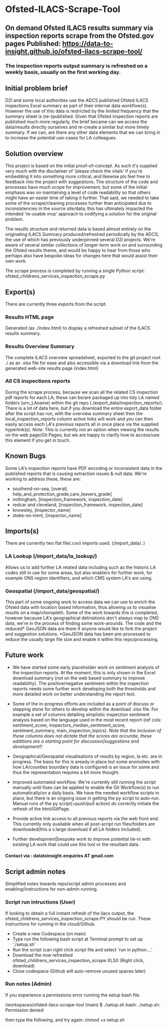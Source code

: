 # Ofsted-ILACS-Scrape-Tool
On demand Ofsted ILACS results summary via inspection reports scrape from the Ofsted.gov pages
Published: https://data-to-insight.github.io/ofsted-ilacs-scrape-tool/
-
### The inspection reports output summary is refreshed on a weekly basis, usually on the first working day.   

## Initial problem brief
D2I and some local authorities use the ADCS published Ofsted ILACS inspections Excel summary as part of their internal data workflow(s). However the use of this data is restricted by the limited frequency that the summary sheet is (re-)published. Given that Ofsted inspection reports are published much more regularly, the brief became can we access the data/results directly ourselves and re-create a similar but more timely summary. If we can, are there any other data elements that we can bring in to increase the potential use-cases for LA colleagues. 

## Solution overview
This project is based on the initial proof-of-concept. As such it's supplied very much with the disclaimer of 'please check the vitals' if you're embedding it into something more critical, and likewise pls feel free to feedback into the project with suggestions. The structure of the code and processes have much scope for improvement, but some of the initial emphasis was on maintaining a level of code readability so that others might have an easier time of taking it further. That said, we needed to take some of the scrape/cleaning processes further than anticipated due to inconsistencies in the source site/data; this has ultimately impacted the intended 're-usable mvp' approach to codifying a solution for the original problem. 

The results structure and returned data is based almost entirely on the originating ILACS Summary produced/refreshed periodically by the ADCS; the use of which has previously underpinned several D2I projects. We're aware of several similar collections of longer-term work on and surrounding the Ofsted results theme, and would be happy to hear from those who perhaps also have bespoke ideas for changes here that would assist their own work. 

The scrape process is completed by running a single Python script: ofsted_childrens_services_inspection_scrape.py


## Export(s)
There are currently three exports from the script. 
### Results HTML page
Generated (as ./index.html) to display a refreshed subset of the ILACS results summary. 

### Results Overview Summary
The complete ILACS overview spreadsheet, exported to the git project root ./ as an .xlsx file for ease and also accessible via a download link from the generated web-site results page (index.html)

### All CS inspections reports
During the scrape process, because we scan all the related CS inspection pdf reports for each LA; these can be/are packaged up into tidy LA named folders (urn_LAname) within the git repo (./export_data/inspection_reports/). There is a lot of data here, but if you download the entire export_data folder after the script has run, with the overview summary sheet then the local_inspection_reports column active links will work and you can then easily access each LA's previous reports all in once place via the supplied hyperlink(s). *Note:* This is currently not an option when viewing the results on the web page/Git Pages; but we are happy to clarify how to access/use this element if you get in touch. 

## Known Bugs
Some LA's inspection reports have PDF encoding or inconsistent data in the published reports that is causing extraction issues & null data. 
We're working to address these, these are:  
- southend-on-sea, [overall, help_and_protection_grade,care_leavers_grade]  
- nottingham, [inspection_framework, inspection_date]  
- redcar and cleveland, [inspection_framework, inspection_date]  
- knowsley, [inspector_name]  
- stoke-on-trent, [inspector_name]  


## Imports(s)
There are currently two flat file(.csv) imports used. (/import_data/..)

### LA Lookup (/import_data/la_lookup/) 

Allows us to add further LA related data including such as the historic LA codes still in use for some areas, but also enablers for further work, for example ONS region identifiers, and which CMS system LA's are using.

### Geospatial (/import_data/geospatial/) 

This part of some ongoing work to access data we can use to enrich the Ofsted data with location based information, thus allowing us to visualise results on a map/choropleth. Some of the work towards this is completed, however because LA's geographical deliniations don't always map to ONS data, we're in the process of finding some work-arounds. The code and the reduced* GeoJSON data are there if anyone would like to fork the project and suggestion solutions. *GeoJSON data has been pre-processed to reduce the usually large file size and enable it within this repo/processing. 


## Future work 

- We have started some early placeholder work on sentiment analysis of the inspection reports. At the moment, this is only shown in the Excel download summary (not on the web based summary to improve readability). The positive/negative sentiment within the inspection reports needs some further work developing both the thresholds and more detailed work on better understanding the report text. 

- Some of the in-progress efforts are included as a point of discuss or stepping stone for others to develop within the download .xlsx file. For example a set of columns detailing simplistic inspection sentiment analysis based on the language used in the most recent report (ref cols: sentiment_score, inspectors_median_sentiment_score, sentiment_summary, main_inspection_topics). *Note that the inclusion of these columns does not dictate that the scores are accurate, these additions are a starting point for discussion|suggestions and development!!*

- Geographical/Geospatial visualisations of results by region, la etc. are in progress. The basis for this is aready in place but some anomolies with how LA/counties boundary data is configured is an issue for some and thus the representation requires a bit more thought. 

- Improved automated workflow. We're currently still running the script manually until fixes can be applied to enable the Git Workflow(s) to run automatically/on a daily basis. We have the needed workflow scripts in place, but there is an ongoing issue in getting the py script to auto-run. Manual runs of the py script(+push/pull action) do correctly initiate the refresh of the html/GitPage.

- Provide active link access to all previous reports via the web front end. This currently only available when all post-script run files/folders are downloaded(this a v.large download if all LA folders included).

- Further development|bespoke work to improve potential tie-in with existing LA work that could use this tool or the resultant data. 


#### Contact via : datatoinsight.enquiries AT gmail.com


## Script admin notes

Simplified notes towards repo/script admin processes and enabling/instructions for non-admin running. 

### Script run intructions (User)

If looking to obtain a full instant refresh of the ilacs output, the ofsted_childrens_services_inspection_scrape.PY should be run. These instructions for running in the cloud/Github.  
- Create a new Codespace (on main)  
- Type run the following bash script at Terminal prompt to set up './setup.sh'
- Run the script (can right click script file and select 'run in python....'
- Download the now refreshed ofsted_childrens_services_inspection_scrape.XLSX (Right click, download)
- Close codespace (Github will auto-remove unused spaces later)
  
### Run notes (Admin)

If you experience a permissions error running the setup bash file. 

/workspaces/ofsted-ilacs-scrape-tool (main) $ ./setup.sh
bash: ./setup.sh: Permission denied

then type the following, and try again: 
chmod +x setup.sh
